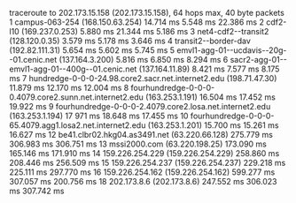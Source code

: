 traceroute to 202.173.15.158 (202.173.15.158), 64 hops max, 40 byte packets
1 campus-063-254 (168.150.63.254)  14.714 ms  5.548 ms  22.386 ms
2 cdf2-l10 (169.237.0.253)  5.880 ms  21.344 ms  5.186 ms
3 net4-cdf2--transit2 (128.120.0.35)  3.579 ms  5.178 ms  3.646 ms
4 transit2--border-dav (192.82.111.31)  5.654 ms  5.602 ms  5.745 ms
5 emvl1-agg-01--ucdavis--20g--01.cenic.net (137.164.3.200)  5.816 ms  6.850 ms  8.294 ms
6 sacr2-agg-01--emvl1-agg-01--400g--01.cenic.net (137.164.11.89)  8.421 ms  7.577 ms  8.175 ms
7 hundredge-0-0-0-24.98.core2.sacr.net.internet2.edu (198.71.47.30)  11.879 ms  12.170 ms  12.004 ms
8 fourhundredge-0-0-0-0.4079.core2.sunn.net.internet2.edu (163.253.1.191)  16.504 ms  17.452 ms  19.922 ms
9 fourhundredge-0-0-0-2.4079.core2.losa.net.internet2.edu (163.253.1.194)  17 971 ms  18.648 ms  17.455 ms
10 fourhundredge-0-0-0-65.4079.agg1.losa2.net.internet2.edu (163.253.1.201) 15.700 ms  15.261 ms  16.627 ms
12 be41.clbr02.hkg04.as3491.net (63.220.66.128)  275.779 ms  306.983 ms  306.751 ms
13 mssi2000.com (63.220.198.25)  173.090 ms  165.146 ms  171.910 ms
14 159.226.254.229 (159.226.254.229)  258.860 ms  208.446 ms  256.509 ms
15 159.226.254.237 (159.226.254.237)  229.218 ms  225.111 ms  297.770 ms
16 159.226.254.162 (159.226.254.162)  599.277 ms  307.057 ms  200.756 ms
18 202.173.8.6 (202.173.8.6)  247.552 ms  306.023 ms  307.742 ms